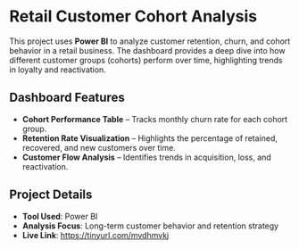 # Retail Customer Cohort Analysis

This project uses **Power BI** to analyze customer retention, churn, and cohort behavior in a retail business. The dashboard provides a deep dive into how different customer groups (cohorts) perform over time, highlighting trends in loyalty and reactivation.

## Dashboard Features

- **Cohort Performance Table** – Tracks monthly churn rate for each cohort group.
- **Retention Rate Visualization** – Highlights the percentage of retained, recovered, and new customers over time.
- **Customer Flow Analysis** – Identifies trends in acquisition, loss, and reactivation.



## Project Details
- **Tool Used**: Power BI
- **Analysis Focus**: Long-term customer behavior and retention strategy
- **Live Link**: https://tinyurl.com/mvdhmvkj


